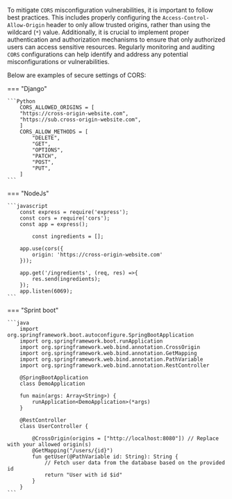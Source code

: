 To mitigate `CORS` misconfiguration vulnerabilities, it is important to follow best practices. This includes properly configuring the `Access-Control-Allow-Origin` header to only allow trusted origins, rather than using the wildcard (`*`) value. Additionally, it is crucial to implement proper authentication and authorization mechanisms to ensure that only authorized users can access sensitive resources. Regularly monitoring and auditing `CORS` configurations can help identify and address any potential misconfigurations or vulnerabilities.

Below are examples of secure settings of CORS:

=== "Django"

    ```Python
        CORS_ALLOWED_ORIGINS = [
        "https://cross-origin-website.com",
        "https://sub.cross-origin-website.com",
        ]
        CORS_ALLOW_METHODS = [
            "DELETE",
            "GET",
            "OPTIONS",
            "PATCH",
            "POST",
            "PUT",
        ]
    ```

=== "NodeJs"

    ```javascript
        const express = require('express');
        const cors = require('cors');
        const app = express();

            const ingredients = [];

        app.use(cors({
            origin: 'https://cross-origin-website.com'
        }));

        app.get('/ingredients', (req, res) =>{
            res.send(ingredients);
        });
        app.listen(6069);
    ```


=== "Sprint boot"

    ```java
        import org.springframework.boot.autoconfigure.SpringBootApplication
        import org.springframework.boot.runApplication
        import org.springframework.web.bind.annotation.CrossOrigin
        import org.springframework.web.bind.annotation.GetMapping
        import org.springframework.web.bind.annotation.PathVariable
        import org.springframework.web.bind.annotation.RestController
        
        @SpringBootApplication
        class DemoApplication
        
        fun main(args: Array<String>) {
            runApplication<DemoApplication>(*args)
        }
        
        @RestController
        class UserController {
        
            @CrossOrigin(origins = ["http://localhost:8080"]) // Replace with your allowed origin(s)
            @GetMapping("/users/{id}")
            fun getUser(@PathVariable id: String): String {
                // Fetch user data from the database based on the provided id
                return "User with id $id"
            }
        }
    ```
